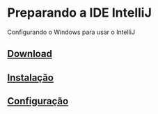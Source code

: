 # Preparando a IDE IntelliJ

Configurando o Windows para usar o IntelliJ

## [Download](https://github.com/ghsumiyasu/IDE/blob/main/README-IntelliJ-Download-br-pt.md)
## [Instalação](https://github.com/ghsumiyasu/IDE/blob/main/README-IntelliJ-Instalacao-br-pt.md)
## [Configuração](https://github.com/ghsumiyasu/IDE/blob/main/README-IntelliJ-Configuracao-br-pt.md)